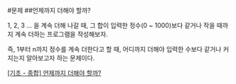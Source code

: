 #문제
##언제까지 더해야 할까?

1, 2, 3 ... 을 계속 더해 나갈 때,
그 합이 입력한 정수(0 ~ 1000)보다 같거나 작을 때까지
계속 더하는 프로그램을 작성해보자.

즉, 1부터 n까지 정수를 계속 더한다고 할 때,
어디까지 더해야 입력한 수보다 같거나 커지는지 알아보고자 하는 문제이다.

[[기초 - 종합] 언제까지 더해야 할까?](https://codeup.kr/problem.php?id=1080, "문제보러가기")